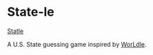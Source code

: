 # State-le

[Statle](https://tkansa.github.io/)

A U.S. State guessing game inspired by [WorLdle](https://worldle.teuteuf.fr/).

